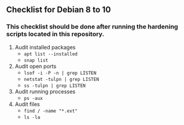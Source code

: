 ## Checklist for Debian 8 to 10
### This checklist should be done **after** running the hardening scripts located in this repository.

1. Audit installed packages
	* `apt list --installed`
	* `snap list`
2. Audit open ports
	* `lsof -i -P -n | grep LISTEN`
	* `netstat -tulpn | grep LISTEN`
	* `ss -tulpn | grep LISTEN`
3. Audit running processes
	* `ps -aux`
4. Audit files
	* `find / -name "*.ext"`
	* `ls -la`